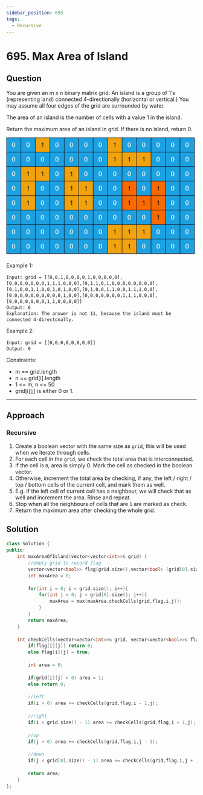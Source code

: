```yaml
---
sidebar_position: 695
tags:
  - Recursive
---
```


# 695. Max Area of Island

## Question 
You are given an m x n binary matrix grid. An island is a group of 1's (representing land) connected 4-directionally (horizontal or vertical.) You may assume all four edges of the grid are surrounded by water.

The area of an island is the number of cells with a value 1 in the island.

Return the maximum area of an island in grid. If there is no island, return 0.

![695](../../assets/695.jpeg)

Example 1:
```
Input: grid = [[0,0,1,0,0,0,0,1,0,0,0,0,0],[0,0,0,0,0,0,0,1,1,1,0,0,0],[0,1,1,0,1,0,0,0,0,0,0,0,0],[0,1,0,0,1,1,0,0,1,0,1,0,0],[0,1,0,0,1,1,0,0,1,1,1,0,0],[0,0,0,0,0,0,0,0,0,0,1,0,0],[0,0,0,0,0,0,0,1,1,1,0,0,0],[0,0,0,0,0,0,0,1,1,0,0,0,0]]
Output: 6
Explanation: The answer is not 11, because the island must be connected 4-directonally.
```
Example 2:
```
Input: grid = [[0,0,0,0,0,0,0,0]]
Output: 0
```

Constraints:
- m == grid.length
- n == grid[i].length
- 1 <= m, n <= 50
- grid[i][j] is either 0 or 1.

---

## Approach
### Recursive

1. Create a boolean vector with the same size as `grid`, this will be used when we iterate through cells.
2. For each cell in the `grid`, we check the total area that is interconnected.
3. If the cell is `0`, area is simply 0. Mark the cell as checked in the boolean vector.
4. Otherwise, increment the total area by checking, if any, the left / right / top / bottom cells of the current cell, and mark them as well.
5. E.g. If the left cell of current cell has a neighbour, we will check that as well and increment the area. Rinse and repeat.
6. Stop when all the neighbours of cells that are `1` are marked as check.
7. Return the maximum area after checking the whole grid.

## Solution

```cpp
class Solution {
public:
    int maxAreaOfIsland(vector<vector<int>>& grid) {
        //empty grid to record flag
        vector<vector<bool>> flag(grid.size(),vector<bool> (grid[0].size()));
        int maxArea = 0;
        
        for(int i = 0; i < grid.size(); i++){
            for(int j = 0; j < grid[0].size(); j++){
                maxArea = max(maxArea,checkCells(grid,flag,i,j));
            }
        }
        return maxArea;
    }
    
    int checkCells(vector<vector<int>>& grid, vector<vector<bool>>& flag,int i, int j){
        if(flag[i][j]) return 0;
        else flag[i][j] = true;
        
        int area = 0;
        
        if(grid[i][j] > 0) area = 1;
        else return 0;
        
        //left
        if(i > 0) area += checkCells(grid,flag,i - 1,j);
        
        //right
        if(i < grid.size() - 1) area += checkCells(grid,flag,i + 1,j);
        
        //up
        if(j > 0) area += checkCells(grid,flag,i,j - 1);
        
        //down
        if(j < grid[0].size() - 1) area += checkCells(grid,flag,i,j + 1);
        
        return area;
    }
};
```